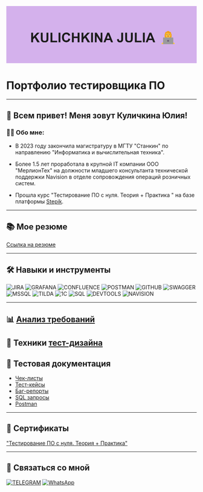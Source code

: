 ![header](https://github.com/kulichkinayuliya/kulichkinayuliya/blob/main/header.png)
# Портфолио тестировщика ПО 

---

## 👋 Всем привет! Меня зовут Куличкина Юлия!
### 👩‍💻 Обо мне:
* В 2023 году закончила магистратуру в МГТУ "Станкин" по направлению "Информатика и вычислительная техника".
  
* Более 1.5 лет проработала в крупной IT компании ООО "МерлионТех" на должности младшего консультанта технической поддержки Navision в отделе сопровождения операций розничных систем.
  
* Прошла курс "Тестирование ПО с нуля. Теория + Практика " на базе платформы [Stepik](https://stepik.org/course/171826/syllabus).
  
---

## 📚 Мое резюме
[Ссылка на резюме]()

---

## 🛠️ Навыки и инструменты
![JIRA](https://img.shields.io/badge/-JIRA-111111?style=for-the-badge&logo=jira&logoColor=1b76f1)
![GRAFANA](https://img.shields.io/badge/-GRAFANA-111111?style=for-the-badge&logo=grafana&logoColor=f26928)
![CONFLUENCE](https://img.shields.io/badge/-CONFLUENCE-111111?style=for-the-badge&logo=confluence&logoColor=214e82)
![POSTMAN](https://img.shields.io/badge/-POSTMAN-111111?style=for-the-badge&logo=postman&logoColor=fe6c37)
![GITHUB](https://img.shields.io/badge/-GITHUB-111111?style=for-the-badge&logo=github&logoColor=ffffff)
![SWAGGER](https://img.shields.io/badge/-SWAGGER-111111?style=for-the-badge&logo=swagger&logoColor=6d9803)
![MSSQL](https://img.shields.io/badge/-MSSQL-111111?style=for-the-badge&logo=MicrosoftSQLServer&logoColor=da5150)
![TILDA](https://img.shields.io/badge/-TILDA-111111?style=for-the-badge&logo=Tilda&logoColor=2a7cd2)
![1C](https://img.shields.io/badge/-1C-111111?style=for-the-badge&logo=1Ccompany)
![SQL](https://img.shields.io/badge/-SQL-111111?style=for-the-badge&logo=sql&logoColor=2056c8)
![DEVTOOLS](https://img.shields.io/badge/-DEVTOOLS-111111?style=for-the-badge&logo=devtools)
![NAVISION](https://img.shields.io/badge/-NAVISION-111111?style=for-the-badge&logo=MicrosoftDynamicsNAV)

---
## 📊 [Анализ требований](https://github.com/kulichkinayuliya/Requirements-analysis)
## 📝 Техники [тест-дизайна](https://github.com/kulichkinayuliya/Test-Design/tree/main)


## 📁 Тестовая документация

* [Чек-листы](https://github.com/kulichkinayuliya/Check-List/tree/main)
* [Тест-кейсы](https://github.com/kulichkinayuliya/Test-Cases/tree/main)
* [Баг-репорты](https://github.com/kulichkinayuliya/Bug-Report/tree/main)
* [SQL запросы](https://github.com/kulichkinayuliya/SQL/tree/main)
* [Postman](https://github.com/kulichkinayuliya/Postman/tree/main)

---

## 📜 Сертификаты

["Тестирование ПО с нуля. Теория + Практика"](https://v2.coreapp.ai/certificate/pdf/654e4734bc714bdb437fc78c)
  
---

## 📱 Связаться со мной
[![TELEGRAM](https://img.shields.io/badge/-Telegram-111111?style=for-the-badge&logo=telegram&logoColor=27A0D9)](https://t.me/yuliakln)
[![WhatsApp](https://img.shields.io/badge/-WhatsApp-111111?style=for-the-badge&logo=whatsapp&logoColor=3ec350)](https://wa.me/79106939047)

